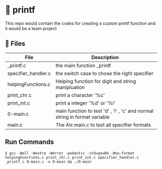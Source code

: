 # 🐉 printf
This repo would contain the codes for creating a custom printf function and it would be a team project



## 📂 Files 
|File|Description|
|---|---|
|_printf.c| the main function _printf|
|specifier_handler.c| the switch case to chose the right specifier|
|helpingFunctions.c|Helping function for digit and string manipluation|
|print_chr.c|print a character '%c' |
|print_int.c|print a integer '%d' or '%i'|
|0-main.c | main function to test 'd' , 'i' , 'c' and normal string in format variable|
|main.c |The Alx main.c to test all specifier formats| 


## Run Commands
    $ gcc -Wall -Wextra -Werror -pedantic -std=gnu89 -Wno-format  helpingFunctions.c print_chr.c print_int.c specifier_handler.c _printf.c 0-main.c -o 0-main && ./0-main